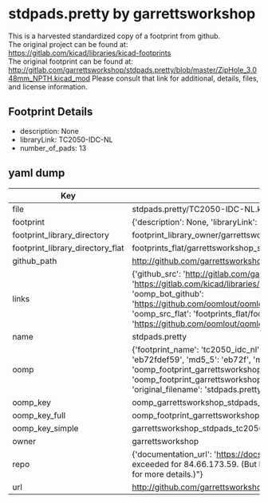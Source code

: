 # stdpads.pretty by garrettsworkshop  
This is a harvested standardized copy of a footprint from github.  
The original project can be found at:  
https://gitlab.com/kicad/libraries/kicad-footprints  
The original footprint can be found at:
http://gitlab.com/garrettsworkshop/stdpads.pretty/blob/master/ZipHole_3.048mm_NPTH.kicad_mod
Please consult that link for additional, details, files, and license information.  
## Footprint Details
* description: None  
* libraryLink: TC2050-IDC-NL  
* number_of_pads: 13  
## yaml dump  
| Key | Value |  
| --- | --- |  
| file | stdpads.pretty/TC2050-IDC-NL.kicad_mod |  
| footprint | {'description': None, 'libraryLink': 'TC2050-IDC-NL', 'number_of_pads': 13} |  
| footprint_library_directory | footprint_library_owner/garrettsworkshop_stdpads.pretty |  
| footprint_library_directory_flat | footprints_flat/garrettsworkshop_stdpads_tc2050_idc_nl/working |  
| github_path | http://github.com/garrettsworkshop/stdpads.pretty/blob/master/TC2050-IDC-NL.kicad_mod |  
| links | {'github_src': 'http://gitlab.com/garrettsworkshop/stdpads.pretty/blob/master/ZipHole_3.048mm_NPTH.kicad_mod', 'github_src_repo': 'https://gitlab.com/kicad/libraries/kicad-footprints', 'oomp_bot': 'footprints/garrettsworkshop_stdpads_tc2050_idc_nl/working', 'oomp_bot_github': 'https://github.com/oomlout/oomlout_oomp_footprint_bot/tree/main/footprints/garrettsworkshop_stdpads_tc2050_idc_nl/working', 'oomp_src_flat': 'footprints_flat/footprints_flat/garrettsworkshop_stdpads_tc2050_idc_nl/working', 'oomp_src_flat_github': 'https://github.com/oomlout/oomlout_oomp_footprint_src/tree/main/footprints_flat/garrettsworkshop_stdpads_tc2050_idc_nl/working'} |  
| name | stdpads.pretty |  
| oomp | {'footprint_name': 'tc2050_idc_nl', 'library_name': 'stdpads', 'md5': 'eb72fdef597a3c2b4bd0e943d3a079c0', 'md5_10': 'eb72fdef59', 'md5_5': 'eb72f', 'md5_6': 'eb72fd', 'oomp_key': 'oomp_garrettsworkshop_stdpads_tc2050_idc_nl', 'oomp_key_extra': 'oomp_footprint_garrettsworkshop_stdpads_tc2050_idc_nl', 'oomp_key_full': 'oomp_footprint_garrettsworkshop_stdpads_tc2050_idc_nl_eb72fd', 'oomp_key_simple': 'garrettsworkshop_stdpads_tc2050_idc_nl', 'original_filename': 'stdpads.pretty/TC2050-IDC-NL.kicad_mod', 'owner_name': 'garrettsworkshop'} |  
| oomp_key | oomp_garrettsworkshop_stdpads_tc2050_idc_nl |  
| oomp_key_full | oomp_footprint_garrettsworkshop_stdpads_tc2050_idc_nl |  
| oomp_key_simple | garrettsworkshop_stdpads_tc2050_idc_nl |  
| owner | garrettsworkshop |  
| repo | {'documentation_url': 'https://docs.github.com/rest/overview/resources-in-the-rest-api#rate-limiting', 'message': "API rate limit exceeded for 84.66.173.59. (But here's the good news: Authenticated requests get a higher rate limit. Check out the documentation for more details.)"} |  
| url | http://github.com/garrettsworkshop/stdpads.pretty |  

